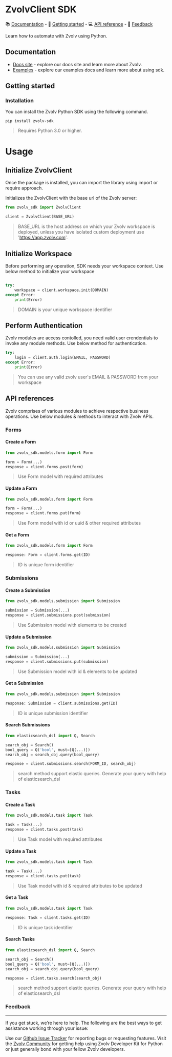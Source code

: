# ZvolvClient SDK

<div>
📚 <a href="#documentation">Documentation</a> - 🚀 <a href="#getting-started">Getting started</a> - 💻 <a href="#api-reference">API reference</a> - 💬 <a href="#feedback">Feedback</a>
</div>


Learn how to automate with Zvolv using Python.
## Documentation
- [Docs site](https://python-zvolv-sdk.readthedocs.io/) - explore our docs site and learn more about Zvolv.
- [Examples](https://github.com/zvolvapi/python-zvolv-sdk/blob/main/EXAMPLES.md) - explore our examples docs and learn more about using sdk.

## Getting started
### Installation
You can install the Zvolv Python SDK using the following command.
```
pip install zvolv-sdk
```

> Requires Python 3.0 or higher.

# Usage
## Initialize ZvolvClient

Once the package is installed, you can import the library using import or require approach.

Initializes the ZvolvClient with the base url of the Zvolv server:

```python
from zvolv_sdk import ZvolvClient

client = ZvolvClient(BASE_URL)

```
> BASE_URL is the host address on which your Zvolv workspace is deployed, unless you have isolated custom deployment use 'https://app.zvolv.com'.

## Initialize Workspace

Before performing any operation, SDK needs your workspace context. Use below method to initialize your workspace

```python

try:
    workspace = client.workspace.init(DOMAIN)
except Error:
    print(Error)

```
> DOMAIN is your unique workspace identifier

## Perform Authentication

Zvolv modules are access contolled, you need valid user crendentials to invoke any module methods. Use below method for authentication.

```python
try:
    login = client.auth.login(EMAIL, PASSWORD)
except Error:
    print(Error)
```
> You can use any valid zvolv user's EMAIL & PASSWORD from your workspace

## API references
Zvolv comprises of various modules to achieve respective business operations. Use below modules & methods to interact with Zvolv APIs.

### Forms
#### Create a Form
```python
from zvolv_sdk.models.form import Form

form = Form(...)
response = client.forms.post(form)
```
> Use Form model with required attributes

#### Update a Form
```python
from zvolv_sdk.models.form import Form

form = Form(...)
response = client.forms.put(form)
```
> Use Form model with id or uuid & other required attributes

#### Get a Form
```python
from zvolv_sdk.models.form import Form

response: Form = client.forms.get(ID)
```
> ID is unique form identifier


### Submissions
#### Create a Submission
```python
from zvolv_sdk.models.submission import Submission

submission = Submission(...)
response = client.submissions.post(submission)
```
> Use Submission model with elements to be created

#### Update a Submission
```python
from zvolv_sdk.models.submission import Submission

submission = Submission(...)
response = client.submissions.put(submission)
```
> Use Submission model with id & elements to be updated

#### Get a Submission
```python
from zvolv_sdk.models.submission import Submission

response: Submission = client.submissions.get(ID)
```
> ID is unique submission identifier

#### Search Submissions
```python
from elasticsearch_dsl import Q, Search

search_obj = Search()
bool_query = Q('bool', must=[Q(...)])
search_obj = search_obj.query(bool_query)

response = client.submissions.search(FORM_ID, search_obj)
```
> search method support elastic queries. Generate your query with help of elasticsearch_dsl


### Tasks
#### Create a Task
```python
from zvolv_sdk.models.task import Task

task = Task(...)
response = client.tasks.post(task)
```
> Use Task model with required attributes

#### Update a Task
```python
from zvolv_sdk.models.task import Task

task = Task(...)
response = client.tasks.put(task)
```
> Use Task model with id & required attributes to be updated

#### Get a Task
```python
from zvolv_sdk.models.task import Task

response: Task = client.tasks.get(ID)
```
> ID is unique task identifier

#### Search Tasks
```python
from elasticsearch_dsl import Q, Search

search_obj = Search()
bool_query = Q('bool', must=[Q(...)])
search_obj = search_obj.query(bool_query)

response = client.tasks.search(search_obj)
```
> search method support elastic queries. Generate your query with help of elasticsearch_dsl


### Feedback

---

If you get stuck, we’re here to help. The following are the best ways to get assistance working through your issue:

Use our [Github Issue Tracker][gh-issues] for reporting bugs or requesting features.
Visit the [Zvolv Community][zvolv-community] for getting help using Zvolv Developer Kit for Python or just generally bond with your fellow Zvolv developers.

<!-- Markdown links -->


[pypi-url]: https://pypi.org/project/slack-sdk/
[python-version]: https://img.shields.io/pypi/pyversions/slack-sdk.svg
[build-image]: https://github.com/slackapi/python-slack-sdk/workflows/CI%20Build/badge.svg
[build-url]: https://github.com/slackapi/python-slack-sdk/actions?query=workflow%3A%22CI+Build%22
[codecov-image]: https://codecov.io/gh/slackapi/python-slack-sdk/branch/main/graph/badge.svg
[codecov-url]: https://codecov.io/gh/slackapi/python-slack-sdk
[contact-image]: https://img.shields.io/badge/contact-support-green.svg
[contact-url]: https://slack.com/support
[slackclientv1]: https://github.com/slackapi/python-slackclient/tree/v1
[api-methods]: https://api.slack.com/methods
[rtm-docs]: https://api.slack.com/rtm
[events-docs]: https://api.slack.com/events-api
[bolt-python]: https://github.com/slackapi/bolt-python
[pypi]: https://pypi.org/
[gh-issues]: https://github.com/zvolvapi/python-zvolv-sdk/issues
[zvolv-community]: https://zvolv.com/
[urllib]: https://docs.python.org/3/library/urllib.request.html
